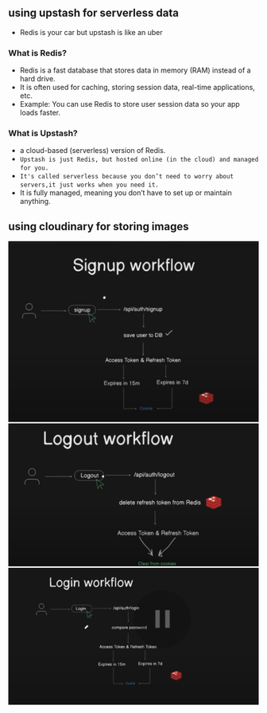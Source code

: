 ## using upstash for serverless data
- Redis is your car but upstash is like an uber
### What is Redis?
- Redis is a fast database that stores data in memory (RAM) instead of a hard drive.
- It is often used for caching, storing session data, real-time applications, etc.
- Example: You can use Redis to store user session data so your app loads faster.
### What is Upstash?
- a cloud-based (serverless) version of Redis.
- `Upstash is just Redis, but hosted online (in the cloud) and managed for you.`
- `It's called serverless because you don’t need to worry about servers,it just works when you need it.`
- It is fully managed, meaning you don’t have to set up or maintain anything.
## using cloudinary for storing images

![alt text](image.png)
![alt text](image-1.png)
![alt text](image-2.png)
